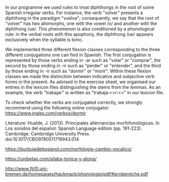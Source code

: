 In our programme we used rules to treat diphthongs in the root of some Spanish irregular verbs. For instance, the verb
"volver" presents a diphthong in the paradigm "vuelva"; consequently, we say that the root of "volver" has two allomorphs,
one with the vowel /o/ and another with the diphthong /ue/. This phenomenon is also conditioned by a phonological rule:
in the verbal roots with this apophony, the diphthong /ue/ appears exclusively when the syllable is tonic.

We implemented three different flexion classes corresponding to the three different conjugations one can find in Spanish.
The first conjugation is represented by those verbs ending in -ar such as "volar" or "comprar", the second by those ending
in -ir such as "perder" or "entender", and the third by those ending in -ir such as "dormir" or "morir". Within these
flexion classes we made the distinction between indicative and subjective verb forms in the present. As advised in the
exercise sheet, we organised our entries in the lexicon files distinguishing the stems from the lemmas. As an example,
the verb "trabajar" is written as "trabaja:<>r:<>" in our lexicon file.

To check whether the verbs are conjugated correctly, we strongly recommend using the following online conjugator:
https://www.ingles.com/verbos/dormir

Literature:
Hualde, J. (2013). Principales alternancias morfofonológicas. In Los sonidos del español: Spanish Language edition
(pp. 191-223). Cambridge: Cambridge University Press. doi:10.1017/CBO9780511719943.014

https://burbujadelespanol.com/morfologia-cambio-vocalico/

https://unibetas.com/silaba-tonica-y-atona/

http://www.fb10.uni-bremen.de/homepages/hackmack/phonologie/pdf/Kernbereiche.pdf
